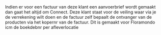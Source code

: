 Indien er voor een factuur van deze klant een aanvoerbrief wordt gemaakt dan gaat het altijd om Connect. Deze klant staat voor de veiling waar via je de verrekening wilt doen en de factuur zelf bepaalt de ontvanger van de producten via het kopernr van de factuur. Dit is gemaakt voor Floramondo icm de boekdebnr per afleverlocatie